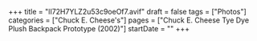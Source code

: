 +++
title = "lI72H7YLZ2u53c9oeOf7.avif"
draft = false
tags = ["Photos"]
categories = ["Chuck E. Cheese's"]
pages = ["Chuck E. Cheese Tye Dye Plush Backpack Prototype (2002)"]
startDate = ""
+++
